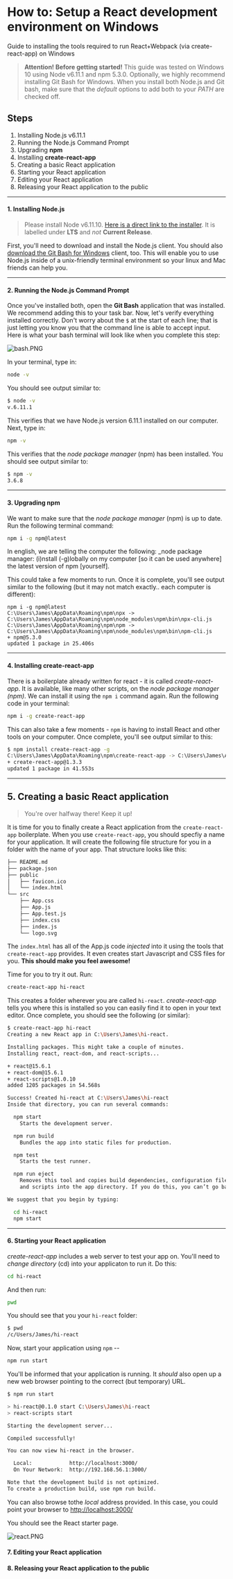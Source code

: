 # How to: Setup a React development environment on Windows

Guide to installing the tools required to run React+Webpack (via create-react-app) on Windows

> **Attention! Before getting started!** This guide was tested on Windows 10 using Node v6.11.1 and npm 5.3.0. Optionally, we highly recommend installing Git Bash for Windows. When you install both Node.js and Git bash, make sure that the _default_ options to add both to your *PATH* are checked off.

## Steps

1. Installing Node.js v6.11.1
2. Running the Node.js Command Prompt
3. Upgrading **npm**
4. Installing **create-react-app**
5. Creating a basic React application
6. Starting your React application
7. Editing your React application
8. Releasing your React application to the public

---

#### 1. Installing Node.js

> Please install Node v6.11.10. [Here is a direct link to the installer](https://nodejs.org/en/download/). It is labelled under **LTS** and _not_ **Current Release**.

First, you'll need to download and install the Node.js client. You should also [download the Git Bash for Windows](https://git-scm.com/download/win) client, too. This will enable you to use Node.js inside of a unix-friendly terminal environment so your linux and Mac friends can help you. 

---

#### 2. Running the Node.js Command Prompt

Once you've installed both, open the **Git Bash** application that was installed. We recommend adding this to your task bar. Now, let's verify everything installed correctly. Don't worry about the `$` at the start of each line; that is just letting you know you that the command line is able to accept input. Here is what your bash terminal will look like when you complete this step:

![bash.PNG](bash.PNG)

In your terminal, type in:

```bash
node -v
```

You should see output similar to:

```bash
$ node -v
v.6.11.1
```

This verifies that we have Node.js version 6.11.1 installed on our computer. Next, type in:

```bash
npm -v
```

This verifies that the _node package manager_ (npm) has been installed. You should see output similar to:

```bash
$ npm -v
3.6.8
```

---

#### 3. Upgrading npm

We want to make sure that the _node package manager_ (npm) is up to date. Run the following terminal command:

```bash
npm i -g npm@latest
```

In english, we are telling the computer the following: _node package manager: (i)nstall (-g)lobally on my computer [so it can be used anywhere] the latest version of npm [yourself].

This could take a few moments to run. Once it is complete, you'll see output similar to the following (but it may not match exactly.. each computer is different):

```
npm i -g npm@latest
C:\Users\James\AppData\Roaming\npm\npx -> C:\Users\James\AppData\Roaming\npm\node_modules\npm\bin\npx-cli.js
C:\Users\James\AppData\Roaming\npm\npm -> C:\Users\James\AppData\Roaming\npm\node_modules\npm\bin\npm-cli.js
+ npm@5.3.0
updated 1 package in 25.406s
```

---

#### 4. Installing create-react-app

There is a boilerplate already written for react - it is called _create-react-app_. It is available, like many other scripts, on the _node package manager (npm)_. We can install it using the `npm i` command again. Run the following code in your terminal:

```bash
npm i -g create-react-app
```

This can also take a few moments - `npm` is having to install React and other tools on your computer. Once complete, you'll see output similar to this:

```bash
$ npm install create-react-app -g
C:\Users\James\AppData\Roaming\npm\create-react-app -> C:\Users\James\AppData\Roaming\npm\node_modules\create-react-app\index.js
+ create-react-app@1.3.3
updated 1 package in 41.553s
```

---

## 5. Creating a basic React application

> You're over halfway there! Keep it up!

It is time for you to finally create a React application from the `create-react-app` boilerplate. When you use `create-react-app`, you should specfiy a name for your application. It will create the following file structure for you in a folder with the name of your app. That structure looks like this:

```bash
├── README.md
├── package.json
├── public
│   ├── favicon.ico
│   └── index.html
└── src
    ├── App.css
    ├── App.js
    ├── App.test.js
    ├── index.css
    ├── index.js
    └── logo.svg
```

The `index.html` has all of the App.js code _injected_ into it using the tools that `create-react-app` provides. It even creates start Javascript and CSS files for you. **This should make you feel awesome!**

Time for you to try it out. Run:

```bash
create-react-app hi-react
```

This creates a folder wherever you are called `hi-react`. _create-react-app_ tells you where this is installed so you can easily find it to open in your text editor. Once complete, you should see the following (or similar):

```bash
$ create-react-app hi-react
Creating a new React app in C:\Users\James\hi-react.

Installing packages. This might take a couple of minutes.
Installing react, react-dom, and react-scripts...

+ react@15.6.1
+ react-dom@15.6.1
+ react-scripts@1.0.10
added 1205 packages in 54.568s

Success! Created hi-react at C:\Users\James\hi-react
Inside that directory, you can run several commands:

  npm start
    Starts the development server.

  npm run build
    Bundles the app into static files for production.

  npm test
    Starts the test runner.

  npm run eject
    Removes this tool and copies build dependencies, configuration files
    and scripts into the app directory. If you do this, you can’t go back!

We suggest that you begin by typing:

  cd hi-react
  npm start
```

---

#### 6. Starting your React application

_create-react-app_ includes a web server to test your app on. You'll need to _change directory_ (cd) into your applicaton to run it. Do this:

```bash
cd hi-react
```

And then run:

```bash
pwd
```

You should see that you your `hi-react` folder:

```bash
$ pwd
/c/Users/James/hi-react
```

Now, start your application using `npm` --

```bash
npm run start
```

You'll be informed that your application is running. It _should_ also open up a new web browser pointing to the correct (but temporary) URL.

```bash
$ npm run start

> hi-react@0.1.0 start C:\Users\James\hi-react
> react-scripts start

Starting the development server...

Compiled successfully!

You can now view hi-react in the browser.

  Local:            http://localhost:3000/
  On Your Network:  http://192.168.56.1:3000/

Note that the development build is not optimized.
To create a production build, use npm run build.
```

You can also browse tothe _local_ address provided. In this case, you could point your browser to [http://localhost:3000/](http://localhost:3000/)

You should see the React starter page.

![react.PNG](react.PNG)

#### 7. Editing your React application
#### 8. Releasing your React application to the public
